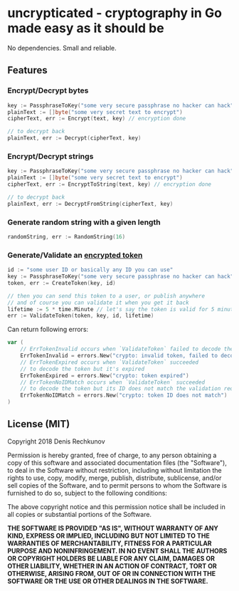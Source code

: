 # uncrypticated - cryptography in Go made easy as it should be

No dependencies. Small and reliable.

## Features

### Encrypt/Decrypt bytes
```go
key := PassphraseToKey("some very secure passphrase no hacker can hack")
plainText := []byte("some very secret text to encrypt")
cipherText, err := Encrypt(text, key) // encryption done

// to decrypt back
plainText, err := Decrypt(cipherText, key)
```

### Encrypt/Decrypt strings
```go
key := PassphraseToKey("some very secure passphrase no hacker can hack")
plainText := []byte("some very secret text to encrypt")
cipherText, err := EncryptToString(text, key) // encryption done

// to decrypt back
plainText, err := DecryptFromString(cipherText, key)
```

### Generate random string with a given length
```go
randomString, err := RandomString(16)
```

### Generate/Validate an [encrypted token](https://www.owasp.org/index.php/Cross-Site_Request_Forgery_%28CSRF%29_Prevention_Cheat_Sheet#Encryption_based_Token_Pattern)
```go
id := "some user ID or basically any ID you can use"
key := PassphraseToKey("some very secure passphrase no hacker can hack")
token, err := CreateToken(key, id)

// then you can send this token to a user, or publish anywhere
// and of course you can validate it when you get it back
lifetime := 5 * time.Minute // let's say the token is valid for 5 minutes
err := ValidateToken(token, key, id, lifetime)
```

Can return following errors:
```go
var (
	// ErrTokenInvalid occurs when `ValidateToken` failed to decode the token
	ErrTokenInvalid = errors.New("crypto: invalid token, failed to decode")
	// ErrTokenExpired occurs when `ValidateToken` succeeded
	// to decode the token but it's expired
	ErrTokenExpired = errors.New("crypto: token expired")
	// ErrTokenNoIDMatch occurs when `ValidateToken` succeeded
	// to decode the token but its ID does not match the validation request
	ErrTokenNoIDMatch = errors.New("crypto: token ID does not match")
)
```

## License (MIT)
Copyright 2018 Denis Rechkunov

Permission is hereby granted, free of charge, to any person obtaining a copy of this software and associated documentation files (the "Software"), to deal in the Software without restriction, including without limitation the rights to use, copy, modify, merge, publish, distribute, sublicense, and/or sell copies of the Software, and to permit persons to whom the Software is furnished to do so, subject to the following conditions:

The above copyright notice and this permission notice shall be included in all copies or substantial portions of the Software.

**THE SOFTWARE IS PROVIDED "AS IS", WITHOUT WARRANTY OF ANY KIND, EXPRESS OR IMPLIED, INCLUDING BUT NOT LIMITED TO THE WARRANTIES OF MERCHANTABILITY, FITNESS FOR A PARTICULAR PURPOSE AND NONINFRINGEMENT. IN NO EVENT SHALL THE AUTHORS OR COPYRIGHT HOLDERS BE LIABLE FOR ANY CLAIM, DAMAGES OR OTHER LIABILITY, WHETHER IN AN ACTION OF CONTRACT, TORT OR OTHERWISE, ARISING FROM, OUT OF OR IN CONNECTION WITH THE SOFTWARE OR THE USE OR OTHER DEALINGS IN THE SOFTWARE.**
